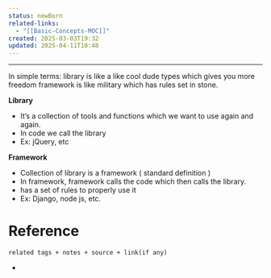 ```yaml
---
status: newBorn
related-links:
  - "[[Basic-Concepts-MOC]]"
created: 2025-03-03T19:32
updated: 2025-04-11T10:48
---
```

---


In simple terms: library is like a like cool dude types which gives you more freedom
framework is like military which has rules set in stone. 



**Library** 
- It’s a collection of tools and functions which we want to use again and again.
- In code we call the library
- Ex: jQuery, etc

**Framework**

- Collection of library is a framework ( standard definition )
- In framework, framework calls the code which then calls the library.
- has a set of rules to properly use it
- Ex: Django, node js, etc.

# Reference
`related tags + notes + source + link(if any)`
 

- 